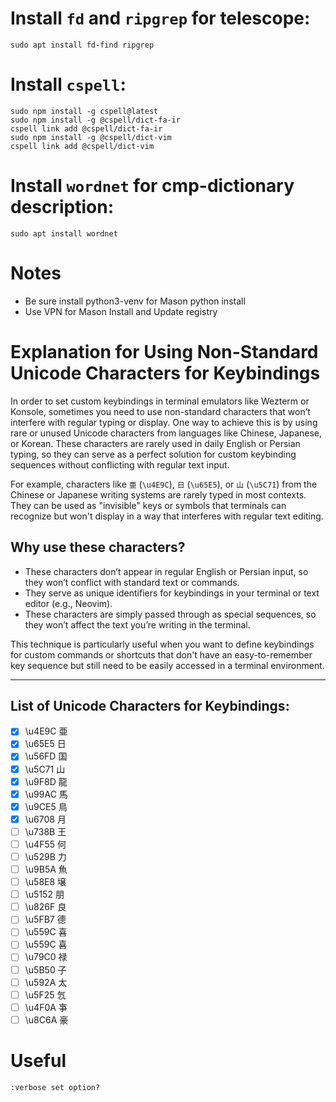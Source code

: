 # Install `fd` and `ripgrep` for telescope:

`sudo apt install fd-find ripgrep`

# Install `cspell`:

```
sudo npm install -g cspell@latest
sudo npm install -g @cspell/dict-fa-ir
cspell link add @cspell/dict-fa-ir
sudo npm install -g @cspell/dict-vim
cspell link add @cspell/dict-vim
```

# Install `wordnet` for cmp-dictionary description:

`sudo apt install wordnet`

# Notes

- Be sure install python3-venv for Mason python install
- Use VPN for Mason Install and Update registry

# **Explanation for Using Non-Standard Unicode Characters for Keybindings**

In order to set custom keybindings in terminal emulators like Wezterm or Konsole, sometimes you need to use non-standard characters that won’t interfere with regular typing or display. One way to achieve this is by using rare or unused Unicode characters from languages like Chinese, Japanese, or Korean. These characters are rarely used in daily English or Persian typing, so they can serve as a perfect solution for custom keybinding sequences without conflicting with regular text input.

For example, characters like `亜` (`\u4E9C`), `日` (`\u65E5`), or `山` (`\u5C71`) from the Chinese or Japanese writing systems are rarely typed in most contexts. They can be used as "invisible" keys or symbols that terminals can recognize but won't display in a way that interferes with regular text editing.

## **Why use these characters?**

- These characters don’t appear in regular English or Persian input, so they won’t conflict with standard text or commands.
- They serve as unique identifiers for keybindings in your terminal or text editor (e.g., Neovim).
- These characters are simply passed through as special sequences, so they won’t affect the text you’re writing in the terminal.

This technique is particularly useful when you want to define keybindings for custom commands or shortcuts that don't have an easy-to-remember key sequence but still need to be easily accessed in a terminal environment.

---

## **List of Unicode Characters for Keybindings:**

- [x] \u4E9C 亜
- [x] \u65E5 日
- [x] \u56FD 国
- [x] \u5C71 山
- [x] \u9F8D 龍
- [x] \u99AC 馬
- [x] \u9CE5 鳥
- [x] \u6708 月
- [ ] \u738B 王
- [ ] \u4F55 何
- [ ] \u529B 力
- [ ] \u9B5A 魚
- [ ] \u58E8 壌
- [ ] \u5152 朋
- [ ] \u826F 良
- [ ] \u5FB7 德
- [ ] \u559C 喜
- [ ] \u559C 喜
- [ ] \u79C0 禄
- [ ] \u5B50 子
- [ ] \u592A 太
- [ ] \u5F25 忥
- [ ] \u4F0A 亊
- [ ] \u8C6A 豪

# Useful

`:verbose set option?`
